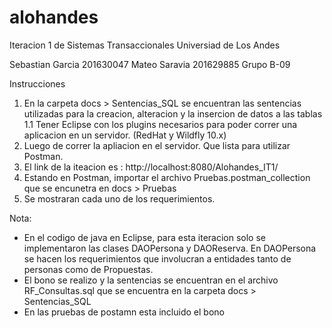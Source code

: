 # alohandes
Iteracion 1 de Sistemas Transaccionales
Universiad de Los Andes

Sebastian Garcia 201630047
Mateo Saravia 201629885
Grupo B-09

Instrucciones
1. En la carpeta docs > Sentencias_SQL se encuentran las sentencias utilizadas para la creacion, alteracion y la insercion de datos a las tablas
1.1 Tener Eclipse con los plugins necesarios para poder correr una aplicacion en un servidor. (RedHat y Wildfly 10.x)
2. Luego de correr la apliacion en el servidor. Que lista para utilizar Postman.
3. El link de la iteacion es : http://localhost:8080/Alohandes_IT1/
4. Estando en Postman, importar el archivo Pruebas.postman_collection que se encunetra en docs > Pruebas
5. Se mostraran cada uno de los requerimientos.

Nota:
- En el codigo de java en Eclipse, para esta iteracion solo se implementaron las clases DAOPersona y DAOReserva. En DAOPersona se hacen los requerimientos que involucran a entidades tanto de personas como de Propuestas.
- El bono se realizo y la sentencias se encuentran en el archivo RF_Consultas.sql que se encuentra en la carpeta docs > Sentencias_SQL
- En las pruebas de postamn esta incluido el bono

